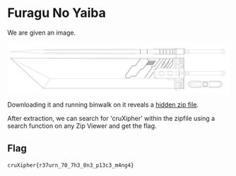 # Furagu No Yaiba

We are given an image. 

![](./blueprint.jpg)

Downloading it and running binwalk on it reveals a [hidden zip file](./_blueprint.jpg.extracted/4881.zip). 

After extraction, we can search for 'cruXipher' within the zipfile using a search function on any Zip Viewer and get the flag.

## Flag
```
cruXipher{r37urn_70_7h3_0n3_p13c3_m4ng4}
```